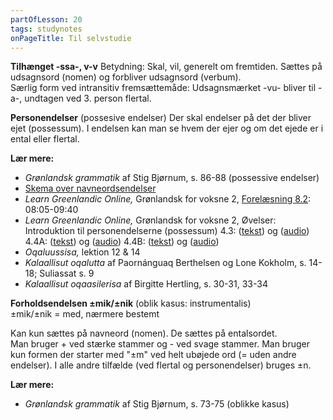```yaml
---
partOfLesson: 20
tags: studynotes
onPageTitle: Til selvstudie
---
```


**Tilhænget -ssa-, v-v**
Betydning: Skal, vil, generelt om fremtiden. Sættes på udsagnsord (nomen) og forbliver udsagnsord (verbum). 
<br>Særlig form ved intransitiv fremsættemåde: Udsagnsmærket -vu- bliver til -a-, undtagen ved 3. person flertal.

**Personendelser** (possesive endelser)
Der skal endelser på det der bliver ejet (possessum). I endelsen kan man se hvem der ejer og om det ejede er i ental eller flertal.

**Lær mere:**

- *Grønlandsk grammatik* af Stig Bjørnum, s. 86-88 (possessive endelser)
- [Skema over navneordsendelser](/mere/navneordsendelser)
- *Learn Greenlandic Online,* Grønlandsk for voksne 2, [Forelæsning 8.2](https://learngreenlandic.com/online/lg2/8.2/): 08:05-09:40
- *Learn Greenlandic Online,* Grønlandsk for voksne 2, Øvelser: Introduktion til personendelserne (possessum)
4.3: ([tekst](https://learngreenlandic.com/online/lg2/structure/4.3/t/)) og ([audio](https://learngreenlandic.com/online/lg2/structure/4.3/a/))
4.4A: ([tekst](https://learngreenlandic.com/online/lg2/structure/4.4.1/t/)) og ([audio](https://learngreenlandic.com/online/lg2/structure/4.4.1/a/))
4.4B: ([tekst](https://learngreenlandic.com/online/lg2/structure/4.4.2/t/)) og ([audio](https://learngreenlandic.com/online/lg2/structure/4.4.2/a/))
- *Oqaluussisa,* lektion 12 & 14
- *Kalaallisut oqalutta* af Paornánguaq Berthelsen og Lone Kokholm, s. 14-18; Suliassat s. 9
- *Kalaallisut oqaasilerisa* af Birgitte Hertling, s. 30-31, 33-34

**Forholdsendelsen ±mik/±nik** (oblik kasus: instrumentalis)
<br>±mik/±nik = med, nærmere bestemt

Kan kun sættes på navneord (nomen). De sættes på entalsordet.
<br>Man bruger + ved stærke stammer og - ved svage stammer. Man bruger kun formen der starter med "±m" ved helt ubøjede ord (= uden andre endelser). I alle andre tilfælde (ved flertal og personendelser) bruges ±n.

**Lær mere:**
- *Grønlandsk grammatik* af Stig Bjørnum, s. 73-75 (oblikke kasus)
